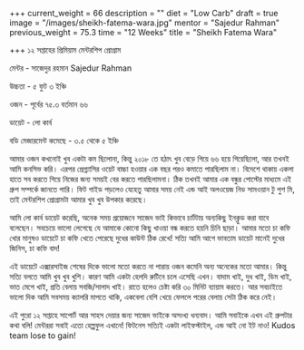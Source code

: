 +++
current_weight = 66
description = ""
diet = "Low Carb"
draft = true
image = "/images/sheikh-fatema-wara.jpg"
mentor = "Sajedur Rahman"
previous_weight = 75.3
time = "12 Weeks"
title = "Sheikh Fatema Wara"

+++
১২ সপ্তাহের প্রিমিয়াম মেন্টরশিপ প্রোগ্রাম

মেন্টর - সাজেদুর রহমান Sajedur Rahman

উচ্চতা - ৫ ফুট ৩ ইঞ্চি

ওজন - পূর্বের ৭৫.৩ বর্তমান ৬৬

ডায়েট - লো কার্ব

বডি মেজারমেন্ট কমেছে - ৩.৫ থেকে ৫ ইঞ্চি

আমার ওজন কখনোই খুব একটা কম ছিলোনা, কিন্তু ২০১৮ তে হঠাৎ খুব বেড়ে গিয়ে ৬৬ হয়ে গিয়েছিলো, আর তখনই আমি কনসিভ করি। এরপর প্রেগ্ন্যাসির ওয়েট বাচ্চা হওয়ার এক বছর পরও কমাতে পারছিলাম না। বিদেশে থাকায় একলা হাতে সব করতে গিয়ে নিজের জন্য সময়ই বের করতে পারছিলামনা। ঠিক তখনই আমার এক বন্ধুর পোস্টের মাধ্যমে এই গ্রুপ সম্পর্কে জানতে পারি। ফিট গাইড পড়লেও যেহেতু আমার সময় নেই এন্ড আই অলওয়েজ নিড সামওয়ান টু পুশ মি, তাই মেন্টরশিপ প্রোগ্রামটা আমার খুব খুব উপকার করেছে।

আমি লো কার্ব ডায়েট করেছি, অনেক সময় প্রয়োজনে সাজেদ ভাই কিভাবে চার্টটায় অন্যকিছু ইনক্লুড করা যাবে বলেছেন। সবচেয়ে ভালো লেগেছে যে আমাকে কোনো কিছু খাওয়া বন্ধ করতে হয়নি চিনি ছাড়া। আমার মতো চা কফি খোর মানুষও ডায়েটে চা কফি খেতে পেরেছে দুধের কাউন্ট ঠিক রেখে! সত্যি আমি আগে ভাবতাম ডায়েট মানেই দুধের জিনিস, চা কফি বাদ!

এই ডায়েটে এক্সারসাইজ শেষের দিকে ভালো মতো করতে না পারায় ওজন কমেনি অন্য অনেকের মতো আমার। কিন্তু সত্যি বলতে আমি খুব খুব খুশি। কারণ আমি একটা হেলদি রুটিনে চলে এসেছি এখন। বাদাম খাই, দুধ খাই, ডিম খাই, ভাত মেপে খাই, প্রতি বেলায় সবজি/সালাদ খাই। রাতে হলেও চেষ্টা করি ৩০ মিনিট ব্যায়াম করতে। আর সবচাইতে ভালো দিক আমি সবসময় ক্যালরি মাপতে থাকি, একবেলা বেশি খেয়ে ফেললে পরের বেলায় সেটা ঠিক করে নেই।

এই পুরো ১২ সপ্তাহে সাপোর্ট আর সাহস দেয়ার জন্য সাজেদ ভাইকে অসংখ্য ধন্যবাদ। আমি সবাইকে এখন এই গ্রুপটার কথা বলি! মেন্টররা সবাই এতো হেল্পফুল এখানে! ফিটনেস সত্যিই একটা লাইফস্টাইল, এন্ড আই নো ইট নাও! Kudos team lose to gain!